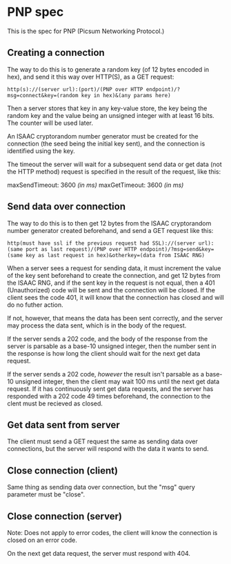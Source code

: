 # PNP spec

This is the spec for PNP (Picsum Networking Protocol.)

## Creating a connection

The way to do this is to generate a random key (of 12 bytes encoded in hex), and send it this way over HTTP(S), as a GET request:

`http(s)://(server url):(port)/(PNP over HTTP endpoint)/?msg=connect&key=(random key in hex)&(any params here)`

Then a server stores that key in any key-value store, the key being the random key and the value being an unsigned integer with at least 16 bits. The counter will be used later.

An ISAAC cryptorandom number generator must be created for the connection (the seed being the initial key sent), and the connection is identified using the key.

The timeout the server will wait for a subsequent send data or get data (not the HTTP method) request is specified in the result of the request, like this:

maxSendTimeout: 3600 _(in ms)_
maxGetTimeout: 3600 _(in ms)_

## Send data over connection

The way to do this is to then get 12 bytes from the ISAAC cryptorandom number generator created beforehand, and send a GET request like this:

`http(must have ssl if the previous request had SSL)://(server url):(same port as last request)/(PNP over HTTP endpoint)/?msg=send&key=(same key as last request in hex)&otherkey=(data from ISAAC RNG)`

When a server sees a request for sending data, it must increment the value of the key sent beforehand to create the connection, and get 12 bytes from the ISAAC RNG, and if the sent key in the request is not equal, then a 401 (Unauthorized) code will be sent and the connection will be closed. If the client sees the code 401, it will know that the connection has closed and will do no futher action.

If not, however, that means the data has been sent correctly, and the server may process the data sent, which is in the body of the request.

If the server sends a 202 code, and the body of the response from the server is parsable as a base-10 unsigned integer, then the number sent in the response is how long the client should wait for the next get data request.

If the server sends a 202 code, _however_ the result isn't parsable as a base-10 unsigned integer, then the client may wait 100 ms until the next get data request. If it has continuously sent get data requests, and the server has responded with a 202 code 49 times beforehand, the connection to the clent must be recieved as closed.

## Get data sent from server

The client must send a GET request the same as sending data over connections, but the server will respond with the data it wants to send.

## Close connection (client)

Same thing as sending data over connection, but the "msg" query parameter must be "close".

## Close connection (server)

Note: Does not apply to error codes, the client will know the connection is closed on an error code.

On the next get data request, the server must respond with 404.
